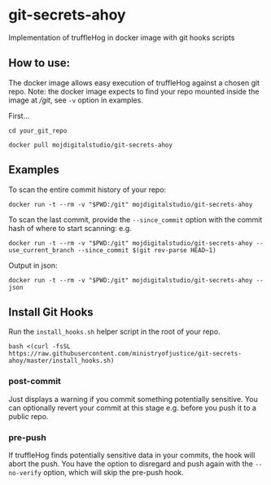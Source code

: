 # git-secrets-ahoy
Implementation of truffleHog in docker image with git hooks scripts

## How to use:

The docker image allows easy execution of truffleHog against a chosen git repo.  Note: the docker image expects to find your repo mounted inside the image at */git*, see `-v` option in examples.

First...
```
cd your_git_repo
```
```
docker pull mojdigitalstudio/git-secrets-ahoy
```

## Examples

To scan the entire commit history of your repo:
```
docker run -t --rm -v "$PWD:/git" mojdigitalstudio/git-secrets-ahoy
```

To scan the last commit, provide the `--since_commit` option with the commit hash of where to start scanning: e.g.
```
docker run -t --rm -v "$PWD:/git" mojdigitalstudio/git-secrets-ahoy --use_current_branch --since_commit $(git rev-parse HEAD~1)
```

Output in json:
```
docker run -t --rm -v "$PWD:/git" mojdigitalstudio/git-secrets-ahoy --json
```

## Install Git Hooks

Run the `install_hooks.sh` helper script in the root of your repo.
```
bash <(curl -fsSL https://raw.githubusercontent.com/ministryofjustice/git-secrets-ahoy/master/install_hooks.sh)
```

### post-commit
Just displays a warning if you commit something potentially sensitive.  You can optionally revert your commit at this stage e.g. before you push it to a public repo.

### pre-push
If truffleHog finds potentially sensitive data in your commits, the hook will abort the push.  You have the option to disregard and push again with the `--no-verify` option, which will skip the pre-push hook.


